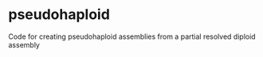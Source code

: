 # pseudohaploid
Code for creating pseudohaploid assemblies from a partial resolved diploid assembly
